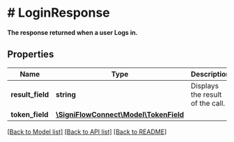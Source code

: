 # # LoginResponse

#### The response returned when a user Logs in.

## Properties

Name | Type | Description | Notes
------------ | ------------- | ------------- | -------------
**result_field** | **string** | Displays the result of the call. | [readonly]
**token_field** | [**\SigniFlowConnect\Model\TokenField**](TokenField.md) |  |

[[Back to Model list]](../../README.md#models) [[Back to API list]](../../README.md#endpoints) [[Back to README]](../../README.md)
